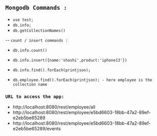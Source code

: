 ## `Mongodb Commands :`

- `use test;`
- `db.info;`
- `db.getCollectionNames()`
  
--  `count / insert commands :`
  
  - `db.info.count()`
  - `db.info.insert({name:'shashi',product:'iphone13'})`
- `db.info.find().forEach(printjson);`

- `db.employee.find().forEach(printjson); - here employee is the collection name`

### `URL to access the app:`


- http://localhost:8080/rest/employee/all
- http://localhost:8080/rest/employee/e5bd6603-18bb-47a2-89ef-e2eb5be65289
- http://localhost:8080/rest/employee/e5bd6603-18bb-47a2-89ef-e2eb5be65289/events